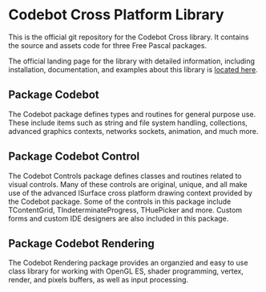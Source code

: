 # Codebot Cross Platform Library

This is the official git repository for the Codebot Cross library. It contains the source and assets code for three Free Pascal packages.

The official landing page for the library with detailed information, including installation, documentation, and examples about this library is [located here](https://cross.codebot.org).

## Package Codebot

The Codebot package defines types and routines for general purpose use. These include items such as string and file system handling, collections, advanced graphics contexts, networks sockets, animation, and much more.

## Package Codebot Control

The Codebot Controls package defines classes and routines related to visual controls. Many of these controls are original, unique, and all make use of the advanced ISurface cross platform drawing context provided by the Codebot package. Some of the controls in this package include TContentGrid, TIndeterminateProgress, THuePicker and more. Custom forms and custom IDE designers are also included in this package.

## Package Codebot Rendering

The Codebot Rendering package provides an organzied and easy to use class library for working with OpenGL ES, shader programming, vertex, render, and pixels buffers, as well as input processing.
